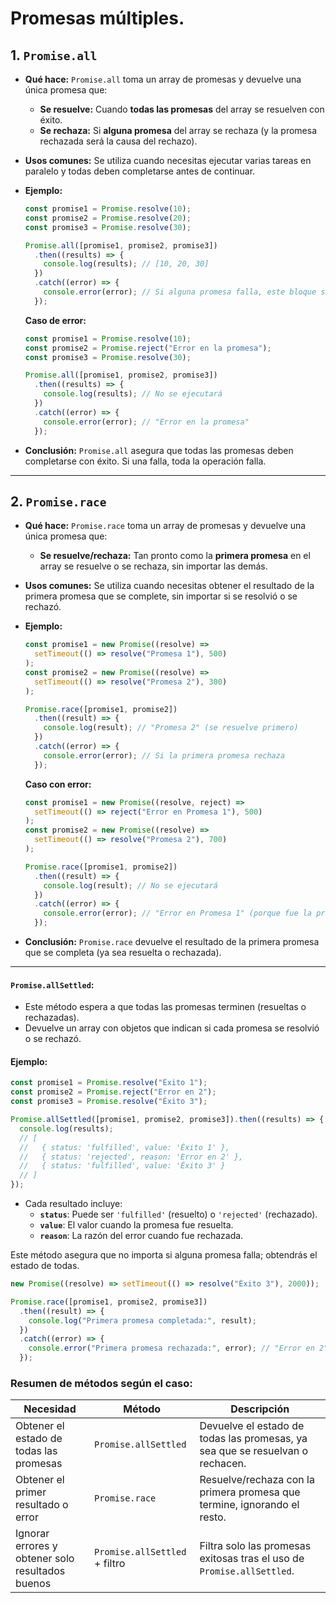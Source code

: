 # Promesas múltiples.

## **1. `Promise.all`**

- **Qué hace:**
  `Promise.all` toma un array de promesas y devuelve una única promesa que:

  - **Se resuelve:** Cuando **todas las promesas** del array se resuelven con éxito.
  - **Se rechaza:** Si **alguna promesa** del array se rechaza (y la promesa rechazada será la causa del rechazo).

- **Usos comunes:**
  Se utiliza cuando necesitas ejecutar varias tareas en paralelo y todas deben completarse antes de continuar.

- **Ejemplo:**

  ```javascript
  const promise1 = Promise.resolve(10);
  const promise2 = Promise.resolve(20);
  const promise3 = Promise.resolve(30);

  Promise.all([promise1, promise2, promise3])
    .then((results) => {
      console.log(results); // [10, 20, 30]
    })
    .catch((error) => {
      console.error(error); // Si alguna promesa falla, este bloque se ejecuta
    });
  ```

  **Caso de error:**

  ```javascript
  const promise1 = Promise.resolve(10);
  const promise2 = Promise.reject("Error en la promesa");
  const promise3 = Promise.resolve(30);

  Promise.all([promise1, promise2, promise3])
    .then((results) => {
      console.log(results); // No se ejecutará
    })
    .catch((error) => {
      console.error(error); // "Error en la promesa"
    });
  ```

- **Conclusión:**
  `Promise.all` asegura que todas las promesas deben completarse con éxito. Si una falla, toda la operación falla.

---

## **2. `Promise.race`**

- **Qué hace:**
  `Promise.race` toma un array de promesas y devuelve una única promesa que:

  - **Se resuelve/rechaza:** Tan pronto como la **primera promesa** en el array se resuelve o se rechaza, sin importar las demás.

- **Usos comunes:**
  Se utiliza cuando necesitas obtener el resultado de la primera promesa que se complete, sin importar si se resolvió o se rechazó.

- **Ejemplo:**

  ```javascript
  const promise1 = new Promise((resolve) =>
    setTimeout(() => resolve("Promesa 1"), 500)
  );
  const promise2 = new Promise((resolve) =>
    setTimeout(() => resolve("Promesa 2"), 300)
  );

  Promise.race([promise1, promise2])
    .then((result) => {
      console.log(result); // "Promesa 2" (se resuelve primero)
    })
    .catch((error) => {
      console.error(error); // Si la primera promesa rechaza
    });
  ```

  **Caso con error:**

  ```javascript
  const promise1 = new Promise((resolve, reject) =>
    setTimeout(() => reject("Error en Promesa 1"), 500)
  );
  const promise2 = new Promise((resolve) =>
    setTimeout(() => resolve("Promesa 2"), 700)
  );

  Promise.race([promise1, promise2])
    .then((result) => {
      console.log(result); // No se ejecutará
    })
    .catch((error) => {
      console.error(error); // "Error en Promesa 1" (porque fue la primera en completarse)
    });
  ```

- **Conclusión:**
  `Promise.race` devuelve el resultado de la primera promesa que se completa (ya sea resuelta o rechazada).

---

#### **`Promise.allSettled`**:

- Este método espera a que todas las promesas terminen (resueltas o rechazadas).
- Devuelve un array con objetos que indican si cada promesa se resolvió o se rechazó.

#### **Ejemplo:**

```javascript
const promise1 = Promise.resolve("Éxito 1");
const promise2 = Promise.reject("Error en 2");
const promise3 = Promise.resolve("Éxito 3");

Promise.allSettled([promise1, promise2, promise3]).then((results) => {
  console.log(results);
  // [
  //   { status: 'fulfilled', value: 'Éxito 1' },
  //   { status: 'rejected', reason: 'Error en 2' },
  //   { status: 'fulfilled', value: 'Éxito 3' }
  // ]
});
```

- Cada resultado incluye:
  - **`status`**: Puede ser `'fulfilled'` (resuelto) o `'rejected'` (rechazado).
  - **`value`**: El valor cuando la promesa fue resuelta.
  - **`reason`**: La razón del error cuando fue rechazada.

Este método asegura que no importa si alguna promesa falla; obtendrás el estado de todas.

```js
new Promise((resolve) => setTimeout(() => resolve("Éxito 3"), 2000));

Promise.race([promise1, promise2, promise3])
  .then((result) => {
    console.log("Primera promesa completada:", result);
  })
  .catch((error) => {
    console.error("Primera promesa rechazada:", error); // "Error en 2"
  });
```

### **Resumen de métodos según el caso:**

| Necesidad                                        | Método                        | Descripción                                                                   |
| ------------------------------------------------ | ----------------------------- | ----------------------------------------------------------------------------- |
| Obtener el estado de todas las promesas          | `Promise.allSettled`          | Devuelve el estado de todas las promesas, ya sea que se resuelvan o rechacen. |
| Obtener el primer resultado o error              | `Promise.race`                | Resuelve/rechaza con la primera promesa que termine, ignorando el resto.      |
| Ignorar errores y obtener solo resultados buenos | `Promise.allSettled` + filtro | Filtra solo las promesas exitosas tras el uso de `Promise.allSettled`.        |
